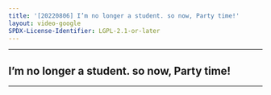```yaml
---
title: '[20220806] I’m no longer a student. so now, Party time!'
layout: video-google
SPDX-License-Identifier: LGPL-2.1-or-later
---
```


---

## I’m no longer a student. so now, Party time!

<div class="container">
  <video-js id="my-video" class="vjs-fluid vjs-layout-medium" controls preload="auto" poster="/assets/images/20220806.jpg">
    <source src="https://xx58j-my.sharepoint.com/:v:/g/personal/peekaboo_xx58j_onmicrosoft_com/EZOQPKpLgRhBgPiJVrwpQEMBkX1r0zGuznM7muqthwPDsw?download=1" type="video/mp4"/>
  </video-js>
</div>

---
